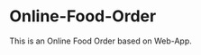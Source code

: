 # Online-Food-Order

This is an Online Food Order based on Web-App.




































































































































































































































